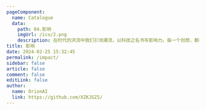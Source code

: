 ```yaml
---
pageComponent:
  name: Catalogue
  data:
    path: 04.影响
    imgUrl: /ico/2.png
    description: 在时代的洪流中我们引领潮流，以科技之名书写影响力。每一个创想，都在世界舞台上留下痕迹。
title: 影响
date: 2024-02-25 15:32:45
permalink: /impact/
sidebar: false
article: false
comment: false
editLink: false
author:
  name: OrionAI 
  link: https://github.com/XZKJGZS/
---
```

